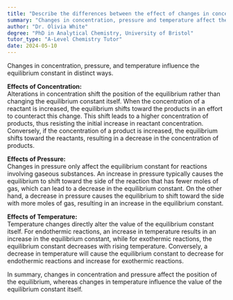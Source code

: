 ```yaml
---
title: "Describe the differences between the effect of changes in concentration, pressure and temperature on the equilibrium constant"
summary: "Changes in concentration, pressure and temperature affect the equilibrium constant differently."
author: "Dr. Olivia White"
degree: "PhD in Analytical Chemistry, University of Bristol"
tutor_type: "A-Level Chemistry Tutor"
date: 2024-05-10
---
```


Changes in concentration, pressure, and temperature influence the equilibrium constant in distinct ways.

**Effects of Concentration:**  
Alterations in concentration shift the position of the equilibrium rather than changing the equilibrium constant itself. When the concentration of a reactant is increased, the equilibrium shifts toward the products in an effort to counteract this change. This shift leads to a higher concentration of products, thus resisting the initial increase in reactant concentration. Conversely, if the concentration of a product is increased, the equilibrium shifts toward the reactants, resulting in a decrease in the concentration of products.

**Effects of Pressure:**  
Changes in pressure only affect the equilibrium constant for reactions involving gaseous substances. An increase in pressure typically causes the equilibrium to shift toward the side of the reaction that has fewer moles of gas, which can lead to a decrease in the equilibrium constant. On the other hand, a decrease in pressure causes the equilibrium to shift toward the side with more moles of gas, resulting in an increase in the equilibrium constant.

**Effects of Temperature:**  
Temperature changes directly alter the value of the equilibrium constant itself. For endothermic reactions, an increase in temperature results in an increase in the equilibrium constant, while for exothermic reactions, the equilibrium constant decreases with rising temperature. Conversely, a decrease in temperature will cause the equilibrium constant to decrease for endothermic reactions and increase for exothermic reactions.

In summary, changes in concentration and pressure affect the position of the equilibrium, whereas changes in temperature influence the value of the equilibrium constant itself.
    